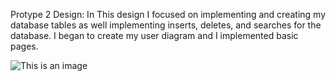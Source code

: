 Protype 2 Design: In This design I focused on implementing and creating my database tables as well implementing inserts, deletes, and searches for the database.
I began to create my user diagram and I implemented basic pages.

![This is an image](/../main/assets/images/sequencedia.png)
